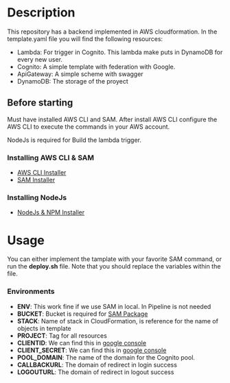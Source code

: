 # Description

This repository has a backend implemented in AWS cloudformation. In the template.yaml file you will find the following resources:
- Lambda: For trigger in Cognito. This lambda make puts in DynamoDB for every new user.
- Cognito: A simple template with federation with Google.
- ApiGateway: A simple scheme with swagger
- DynamoDB: The storage of the proyect

## Before starting
Must have installed AWS CLI and SAM. After install AWS CLI configure the AWS CLI to execute the commands in your AWS account.

NodeJs is required for Build the lambda trigger.

### Installing AWS CLI & SAM
- [AWS CLI Installer](https://docs.aws.amazon.com/es_es/cli/latest/userguide/cli-chap-install.html)
- [SAM Installer](https://docs.aws.amazon.com/serverless-application-model/latest/developerguide/serverless-sam-cli-install.html)

### Installing NodeJs
- [NodeJs & NPM Installer](https://nodejs.org/en/)

# Usage
You can either implement the tamplate with your favorite SAM command, or run the **deploy.sh** file. Note that you should replace the variables within the file.

### Environments
- **ENV**: This work fine if we use SAM in local. In Pipeline is not needed
- **BUCKET**: Bucket is required for [SAM Package](https://docs.aws.amazon.com/serverless-application-model/latest/developerguide/sam-cli-command-reference-sam-package.html)
- **STACK**: Name of stack in CloudFormation, is reference for the name of objects in template
- **PROJECT**: Tag for all resources
- **CLIENTID**: We can find this in [google console](https://developers.google.com/adwords/api/docs/guides/authentication)
- **CLIENT_SECRET**: We can find this in [google console](https://developers.google.com/adwords/api/docs/guides/authentication)
- **POOL_DOMAIN**: The name of the domain for the Cognito pool.
- **CALLBACKURL**: The domain of redirect in login success
- **LOGOUTURL**: The domain of redirect in logout success

